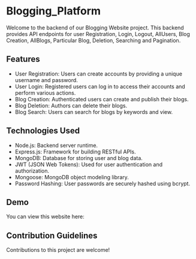 # Blogging_Platform

Welcome to the backend of our Blogging Website project. This backend provides API endpoints for user Registration, Login, Logout, AllUsers, Blog Creation, AllBlogs, Particular Blog, Deletion, Searching and Pagination.

## Features

- User Registration: Users can create accounts by providing a unique username and password.
- User Login: Registered users can log in to access their accounts and perform various actions.
- Blog Creation: Authenticated users can create and publish their blogs.
- Blog Deletion: Authors can delete their blogs.
- Blog Search: Users can search for blogs by keywords and view.

## Technologies Used

- Node.js: Backend server runtime.
- Express.js: Framework for building RESTful APIs.
- MongoDB: Database for storing user and blog data.
- JWT (JSON Web Tokens): Used for user authentication and authorization.
- Mongoose: MongoDB object modeling library.
- Password Hashing: User passwords are securely hashed using bcrypt.

## Demo
You can view this website here: 

## Contribution Guidelines
Contributions to this project are welcome!
